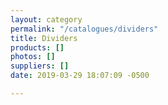 ```yaml
---
layout: category
permalink: "/catalogues/dividers"
title: Dividers
products: []
photos: []
suppliers: []
date: 2019-03-29 18:07:09 -0500

---
```

